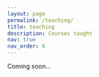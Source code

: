 ```yaml
---
layout: page
permalink: /teaching/
title: teaching
description: Courses taught
nav: true
nav_order: 6
---
```


Coming soon...
